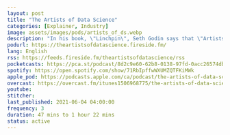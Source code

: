 ```yaml
---
layout: post
title: "The Artists of Data Science"
categories: [Explainer, Industry]
image: assets/images/pods/artists_of_ds.webp
description: "In his book, \"Linchpin\", Seth Godin says that \"Artists are people with a genius for finding a new answer, a new connection, or a new way of getting things done.\"<br><br>Does that sound like you?<br><br>If so, welcome to The Artists of Data Science podcast! The ONLY self-development podcast for data scientists.<br><br>You're here because you want to develop, grow, and flourish.<br><br>How will this podcast help you do that?<br><br>Simple.<br><br>By sharing advice on how to :<br><br>-Develop in your professional life by getting you advice from the best and brightest leaders in tech<br>-Grow in your personal life by talking to the leading experts on personal development<br>-Stay informed on the latest happenings in the industry<br>-Understand how data science affects the world around us, the good and the bad<br>-Appreciate the implications of ethics in our field by speaking with philosophers and ethicists<br><br>The purpose of this podcast is clear: to make you a well-rounded data scientist. To transform you from aspirant to practitioner to leader. A data scientist that thinks beyond the technicalities of data, and understands the impact you play in our modern world.<br><br>Are you up for that? Is that what you want to become?<br><br>If so, hit play on any episode and let's turn you into an Artist of Data Science!"
podurl: https://theartistsofdatascience.fireside.fm/
lang: English
rss: https://feeds.fireside.fm/theartistsofdatascience/rss
pocketcasts: https://pca.st/podcast/8d2c9e60-62b8-0138-97fd-0acc26574db2
spotify: https://open.spotify.com/show/71RbIpffwWXUMZQTFKiMWk
apple_pod: https://podcasts.apple.com/ca/podcast/the-artists-of-data-science/id1506968775
overcast: https://overcast.fm/itunes1506968775/the-artists-of-data-science
youtube:
stitcher:
last_published: 2021-06-04 04:00:00
frequency: 3
duration: 47 mins to 1 hour 22 mins
status: active
---
```

